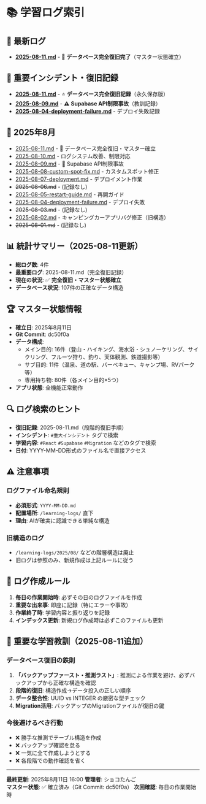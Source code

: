 # 📚 学習ログ索引

## 🎯 最新ログ
- **[2025-08-11.md](./2025-08-11.md)** - 🎉 **データベース完全復旧完了**（マスター状態確立）

## 🚨 重要インシデント・復旧記録
- **[2025-08-11.md](./2025-08-11.md)** - ⭐ **データベース完全復旧記録**（永久保存版）
- **[2025-08-09.md](./2025-08-09.md)** - ⚠️ **Supabase API制限事故**（教訓記録）
- **[2025-08-04-deployment-failure.md](./2025-08-04-deployment-failure.md)** - デプロイ失敗記録

## 📅 2025年8月
- [2025-08-11.md](./2025-08-11.md) - 🎉 データベース完全復旧・マスター確立
- [2025-08-10.md](./2025-08-10.md) - ログシステム改善、制限対応
- [2025-08-09.md](./2025-08-09.md) - 🚨 Supabase API制限事故
- [2025-08-08-custom-spot-fix.md](./2025-08-08-custom-spot-fix.md) - カスタムスポット修正
- [2025-08-07-deployment.md](./2025-08-07-deployment.md) - デプロイメント作業
- ~~2025-08-06.md~~ - (記録なし)
- [2025-08-05-restart-guide.md](./2025-08-05-restart-guide.md) - 再開ガイド
- [2025-08-04-deployment-failure.md](./2025-08-04-deployment-failure.md) - デプロイ失敗
- ~~2025-08-03.md~~ - (記録なし)
- [2025-08-02.md](../learning-logs/2025/08/2025-08-02.md) - キャンピングカーアプリバグ修正（旧構造）
- ~~2025-08-01.md~~ - (記録なし)

## 📊 統計サマリー（2025-08-11更新）
- **総ログ数**: 4件
- **最重要ログ**: 2025-08-11.md（完全復旧記録）
- **現在の状況**: ✅ **完全復旧・マスター状態確立**
- **データベース状況**: 107件の正確なデータ構造

## 🏆 マスター状態情報
- **確立日**: 2025年8月11日
- **Git Commit**: dc50f0a
- **データ構成**: 
  - メイン目的: 16件（登山・ハイキング、海水浴・シュノーケリング、サイクリング、フルーツ狩り、釣り、天体観測、鉄道撮影等）
  - サブ目的: 11件（温泉、道の駅、バーベキュー、キャンプ場、RVパーク等）
  - 専用持ち物: 80件（各メイン目的×5つ）
- **アプリ状態**: 全機能正常動作

## 🔍 ログ検索のヒント
- **復旧記録**: 2025-08-11.md（段階的復旧手順）
- **インシデント**: `#重大インシデント` タグで検索
- **学習内容**: `#React` `#Supabase` `#Migration` などのタグで検索
- **日付**: YYYY-MM-DD形式のファイル名で直接アクセス

## ⚠️ 注意事項
### ログファイル命名規則
- **必須形式**: `YYYY-MM-DD.md`
- **配置場所**: `/learning-logs/` 直下
- **理由**: AIが確実に認識できる単純な構造

### 旧構造のログ
- `/learning-logs/2025/08/` などの階層構造は廃止
- 旧ログは参照のみ、新規作成は上記ルールに従う

## 📝 ログ作成ルール
1. **毎日の作業開始時**: 必ずその日のログファイルを作成
2. **重要な出来事**: 即座に記録（特にエラーや事故）
3. **作業終了時**: 学習内容と振り返りを記録
4. **インデックス更新**: 新規ログ作成時は必ずこのファイルも更新

## 🎯 重要な学習教訓（2025-08-11追加）

### データベース復旧の鉄則
1. **「バックアップファースト・推測ラスト」**: 推測による作業を避け、必ずバックアップから正確な構造を確認
2. **段階的復旧**: 構造作成→データ投入の正しい順序
3. **データ整合性**: UUID vs INTEGER の厳密な型チェック
4. **Migration活用**: バックアップのMigrationファイルが復旧の鍵

### 今後避けるべき行動
- ❌ 勝手な推測でテーブル構造を作成
- ❌ バックアップ確認を怠る
- ❌ 一気に全て作成しようとする
- ❌ 各段階での動作確認を省く

---

**最終更新**: 2025年8月11日 16:00
**管理者**: ショコたんご  
**マスター状態**: ✅ 確立済み（Git Commit: dc50f0a）
**次回確認**: 毎日の作業開始時